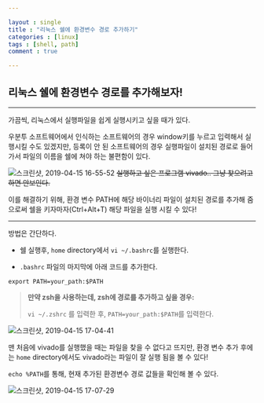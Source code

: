 ```yaml
---

layout : single
title : "리눅스 쉘에 환경변수 경로 추가하기"
categories : [linux]
tags : [shell, path]
comment : true

---
```


## 리눅스 쉘에 환경변수 경로를 추가해보자!

---

가끔씩, 리눅스에서 실행파일을 쉽게 실행시키고 싶을 때가 있다. 

우분투 소프트웨어에서 인식하는 소프트웨어의 경우 window키를 누르고 입력해서 실행시킬 수도 있겠지만, 등록이 안 된 소프트웨어의 경우 실행파일이 설치된 경로로 들어가서 파일의 이름을 쉘에 쳐야 하는 불편함이 있다.

![스크린샷, 2019-04-15 16-55-52](https://user-images.githubusercontent.com/26838115/56116365-97efec00-5fa0-11e9-9342-f4c320d90efa.png)
~~실행하고 싶은 프로그램 vivado.. 그냥 찾으려고 하면 안보인다.~~


이를 해결하기 위해, 환경 변수 PATH에 해당 바이너리 파일이 설치된 경로를 추가해 줌으로써 쉘을 키자마자(Ctrl+Alt+T) 해당 파일을 실행 시킬 수 있다!

---

방법은 간단하다.

- 쉘 실행후, `home` directory에서 `vi ~/.bashrc`를 실행한다.

- `.bashrc` 파일의 마지막에 아래 코드를 추가한다.
```
export PATH=your_path:$PATH
```

> **만약 zsh을 사용하는데, zsh에 경로를 추가하고 싶을 경우:**
>
> `vi ~/.zshrc` 를 입력한 후, `PATH=your_path:$PATH`를 입력한다.

![스크린샷, 2019-04-15 17-04-41](https://user-images.githubusercontent.com/26838115/56116370-99b9af80-5fa0-11e9-9ac3-8d6c4f3f5ccd.png)

맨 처음에 vivado를 실행했을 때는 파일을 찾을 수 없다고 뜨지만, 환경 변수 추가 후에는 	`home` directory에서도 vivado라는 파일이 잘 실행 됨을 볼 수 있다!

`echo %PATH`를 통해, 현재 추가된 환경변수 경로 값들을 확인해 볼 수 있다.

![스크린샷, 2019-04-15 17-07-29](https://user-images.githubusercontent.com/26838115/56116515-fa48ec80-5fa0-11e9-9bef-2657b39bf8b4.png)


